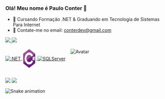 
### Olá! Meu nome é Paulo Conter 👋


- 🧬 Cursando Formação .NET & Graduando em Tecnologia de Sistemas Para Internet 
- 💬 Contate-me no email: conterdev@gmail.com



<div align = "left">
<a href="https://github.com/PauloConter">  
<img height = "200em" src="https://github-readme-stats.vercel.app/api/top-langs/?username=PauloConter&show_icons=true&theme=bear&count_private=true"/>
<img height = "200em" src="https://github-readme-stats.vercel.app/api?username=PauloConter&show_icons=true&show_icons=true&theme=bear&count_private=true" />
</div>

  
<div style="display: inline_block"><br>
  <img align="center" alt=".NET" height="60" width="45" src="https://avatars.githubusercontent.com/u/9141961?s=48&v=4">
  <img align="center" alt="Csharp" height="60" width="45" src="https://raw.githubusercontent.com/devicons/devicon/master/icons/csharp/csharp-original.svg">
  <img align="center" alt="SQLServer" height="60" width="45" src="https://avatars.githubusercontent.com/u/34626?s=48&v=4">
  
                                 
  <img align="right" alt="Avatar" height="170" width="300" src="https://gifs.eco.br/wp-content/uploads/2022/11/gifs-de-programador-29.gif">     
</div>
 
##
                                                                                                                                               
 <div>
  <a href="https://www.linkedin.com/in/paulo-conter-97ba57270/" target="_blank"><img src="https://img.shields.io/badge/-LinkedIn-%230077B5?style=for-the-badge&logo=linkedin&logoColor=white" target="_blank"></a>
  <a href="https://www.instagram.com/conter_dev/" target="_blank"><img src="https://img.shields.io/badge/-Instagram-%23E4405F?style=for-the-badge&logo=instagram&logoColor=white" target="_blank"></a>
   
  
 ![Snake animation](https://github.com/LuigiGF/LuigiGF/blob/output/github-contribution-grid-snake.svg)

</div>
